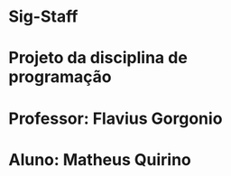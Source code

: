 # Sig-Staff


# Projeto da disciplina de programação 

# Professor: Flavius Gorgonio

# Aluno: Matheus Quirino
